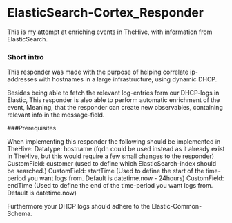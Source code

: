 # ElasticSearch-Cortex_Responder

This is my attempt at enriching events in TheHive, with information from ElasticSearch.

### Short intro

This responder was made with the purpose of helping correlate ip-addresses with hostnames in a large infrastructure, using dynamic DHCP.

Besides being able to fetch the relevant log-entries form our DHCP-logs in Elastic, This responder is also able to perform automatic enrichment of the event, Meaning, that the responder can create new observables, containing relevant info in the message-field.


###Prerequisites

When implementing this responder the following should be implemented in TheHive:
    Datatype: hostname      (fqdn could be used instead as it already exist in TheHive, but this would require a few small changes to the responder)
    CustomField: customer   (used to define which ElasticSearch-index should be searched.)
    CustomField: startTime  (Used to define the start of the time-period you want logs from. Default is datetime.now - 24hours)
    CustomField: endTime    (Used to define the end of the time-period you want logs from. Default is datetime.now)


Furthermore your DHCP logs should adhere to the Elastic-Common-Schema.








